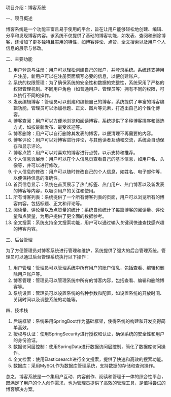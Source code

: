 项目介绍：博客系统

一、项目概述

博客系统是一个功能丰富且易于使用的平台，旨在让用户能够轻松地创建、编辑、分享和发现博客内容。该系统不仅提供了基础的博客功能，如发表、查阅和删除博客，还增加了更多独特且实用的特性，如博客评论、点赞、全文搜索以及用户个人信息的展示与修改。

二、主要功能

1. 用户登录与注册：用户可以轻松创建自己的账户，并登录系统。系统还支持用户注册，新用户可以在注册页面填写必要的信息，以便创建账户。
2. 系统的权限管理：为了确保系统的安全性和数据的完整性，系统采用了严格的权限管理机制。不同用户角色（如普通用户、管理员等）拥有不同的权限，可以执行不同的操作。
3. 发表编辑博客：管理员可以创建和编辑自己的博客，系统提供了丰富的博客编辑功能，管理员可以添加标题、正文、图片等元素，打造出自己的个性化博客。
4. 博客查阅：用户可以方便地浏览和阅读博客，系统提供了多种博客排序和筛选方式，如按最新发布、最受欢迎等。
5. 博客删除：用户可以自行删除其发表的博客，以便清理不再需要的内容。
6. 博客评论：用户可以对博客进行评论，与其他读者互动和交流，系统会自动保存和显示评论。
7. 博客点赞：用户可以对喜欢的博客进行点赞，以示支持和推荐。
8. 个人信息页展示：用户可以在个人信息页查看自己的基本信息，如用户名、头像等，并可以进行修改。
9. 个人信息的修改：用户可以随时修改自己的个人信息，如姓名、电子邮件等，以便保持信息的准确性。
10. 首页信息显示：系统在首页展示了热门标签、热门用户、热门博客以及新发表的博客等内容，以吸引用户的关注和使用。
11. 所有博客列表：系统提供了一个所有博客列表的页面，用户可以浏览所有的博客内容，包括标题、正文和评论等。
12. 阅读量、评论量以及点赞量的统计：系统自动统计了每篇博客的阅读量、评论量和点赞量，为用户提供了更全面的数据参考。
13. 全文搜索：系统支持全文搜索功能，用户可以通过输入关键词快速查找感兴趣的博客内容。

三、后台管理

为了方便管理员对博客系统进行管理和维护，系统提供了强大的后台管理系统。管理员可以通过后台管理系统执行以下操作：

1. 用户管理：管理员可以管理系统中所有用户的账户信息，包括查看、编辑和删除用户账户等。
2. 博客管理：管理员可以管理系统中所有的博客内容，包括查看、编辑和删除博客等。
3. 系统设置：管理员可以设置系统的各种参数和配置，如设置系统的开放时间、关闭时间以及调整系统的功能等。

四、技术栈

1. 后端框架：系统采用SpringBoot作为基础框架，使得系统的构建和开发变得简单高效。
2. 授权与认证：使用SpringSecurity进行授权和认证，确保系统的安全性和用户的身份验证。
3. 数据访问层控制：使用SpringData进行数据访问层控制，简化了数据库访问操作。
4. 全文检索：使用Elasticsearch进行全文搜索，提供了快速和高效的搜索功能。
5. 数据库：采用MySQL作为数据库管理系统，支持数据的存储和查询操作。

总之，博客系统是一个集用户互动、内容创作、阅读和管理于一体的综合性平台，既满足了用户的个人创作需求，也为管理员提供了高效的管理工具，是值得尝试的博客解决方案。

